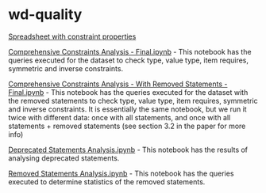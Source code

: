 # wd-quality

[Spreadsheet with constraint properties](https://docs.google.com/spreadsheets/u/1/d/1EueS5dAiGVWa8N1MisgY1i6QE369EOcOieEiDyeAOzk/edit#gid=0)

[Comprehensive Constraints Analysis - Final.ipynb](https://github.com/usc-isi-i2/wd-quality/blob/main/Comprehensive%20Constraints%20Analysis%20-%20Final.ipynb) - This notebook has the queries executed for the dataset to check type, value type, item requires, symmetric and inverse constraints.

[Comprehensive Constraints Analysis - With Removed Statements - Final.ipynb](https://github.com/usc-isi-i2/wd-quality/blob/main/Comprehensive%20Constraints%20Analysis%20-%20With%20Removed%20Statements%20-%20Final.ipynb) - This notebook has the queries executed for the dataset with the removed statements to check type, value type, item requires, symmetric and inverse constraints. It is essentially the same notebook, but we run it twice with different data: once with all statements, and once with all statements + removed statements (see section 3.2 in the paper for more info)

[Deprecated Statements Analysis.ipynb](https://github.com/usc-isi-i2/wd-quality/blob/main/Deprecated%20Statements%20Analysis.ipynb) - This notebook has the results of analysing deprecated statements.

[Removed Statements Analysis.ipynb](https://github.com/usc-isi-i2/wd-quality/blob/main/Removed%20Statements%20Analysis.ipynb) - This notebook has the queries executed to determine statistics of the removed statements.
